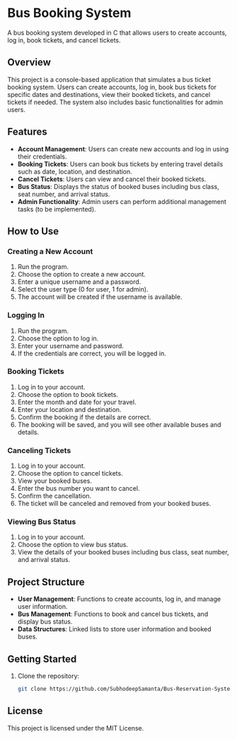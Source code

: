 # Bus Booking System

A bus booking system developed in C that allows users to create accounts, log in, book tickets, and cancel tickets.

## Overview

This project is a console-based application that simulates a bus ticket booking system. Users can create accounts, log in, book bus tickets for specific dates and destinations, view their booked tickets, and cancel tickets if needed. The system also includes basic functionalities for admin users.

## Features

- **Account Management**: Users can create new accounts and log in using their credentials.
- **Booking Tickets**: Users can book bus tickets by entering travel details such as date, location, and destination.
- **Cancel Tickets**: Users can view and cancel their booked tickets.
- **Bus Status**: Displays the status of booked buses including bus class, seat number, and arrival status.
- **Admin Functionality**: Admin users can perform additional management tasks (to be implemented).

## How to Use

### Creating a New Account

1. Run the program.
2. Choose the option to create a new account.
3. Enter a unique username and a password.
4. Select the user type (0 for user, 1 for admin).
5. The account will be created if the username is available.

### Logging In

1. Run the program.
2. Choose the option to log in.
3. Enter your username and password.
4. If the credentials are correct, you will be logged in.

### Booking Tickets

1. Log in to your account.
2. Choose the option to book tickets.
3. Enter the month and date for your travel.
4. Enter your location and destination.
5. Confirm the booking if the details are correct.
6. The booking will be saved, and you will see other available buses and details.

### Canceling Tickets

1. Log in to your account.
2. Choose the option to cancel tickets.
3. View your booked buses.
4. Enter the bus number you want to cancel.
5. Confirm the cancellation.
6. The ticket will be canceled and removed from your booked buses.

### Viewing Bus Status

1. Log in to your account.
2. Choose the option to view bus status.
3. View the details of your booked buses including bus class, seat number, and arrival status.

## Project Structure

- **User Management**: Functions to create accounts, log in, and manage user information.
- **Bus Management**: Functions to book and cancel bus tickets, and display bus status.
- **Data Structures**: Linked lists to store user information and booked buses.


## Getting Started

1. Clone the repository:

   ```bash
   git clone https://github.com/SubhodeepSamanta/Bus-Reservation-System.git

## License
This project is licensed under the MIT License. 
